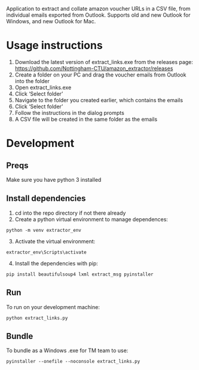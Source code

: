 Application to extract and collate amazon voucher URLs in a CSV file, from individual emails exported from Outlook. Supports old and new Outlook for Windows, and new Outlook for Mac.

# Usage instructions
1. Download the latest version of extract_links.exe from the releases page: https://github.com/Nottingham-CTU/amazon_extractor/releases
2. Create a folder on your PC and drag the voucher emails from Outlook into the folder
3. Open extract_links.exe
4. Click ‘Select folder’
5. Navigate to the folder you created earlier, which contains the emails
6. Click ‘Select folder’
7. Follow the instructions in the dialog prompts
8. A CSV file will be created in the same folder as the emails

# Development
## Preqs
Make sure you have python 3 installed

## Install dependencies
1. cd into the repo directory if not there already
2. Create a python virtual environment to manage dependences:
``` 
python -m venv extractor_env

```
3. Activate the virtual environment:
```
extractor_env\Scripts\activate
```
4. Install the dependencies with pip:
``` 
pip install beautifulsoup4 lxml extract_msg pyinstaller
```


## Run
To run on your development machine:
```
python extract_links.py
```

## Bundle
To bundle as a Windows .exe for TM team to use:
```
pyinstaller --onefile --noconsole extract_links.py
```
